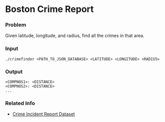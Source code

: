 Boston Crime Report
===================

### Problem
Given latitude, longitude, and radius, find all the crimes in that area.

### Input
`./crimefinder <PATH_TO_JSON_DATABASE> <LATITUDE> <LONGITUDE> <RADIUS>`

### Output
```
<COMPNOS1>: <DISTANCE>
<COMPNOS2>: <DISTANCE>
...
```

### Related Info
* [Crime Incident Report Dataset](https://data.cityofboston.gov/Public-Safety/Crime-Incident-Reports-July-2012-August-2015-/7cdf-6fgx)

